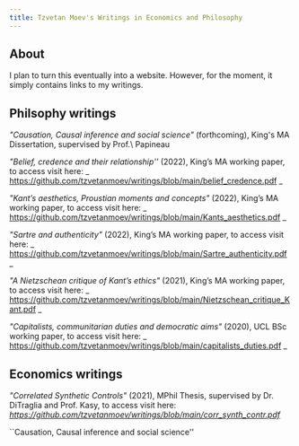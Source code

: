 ```yaml
---
title: Tzvetan Moev's Writings in Economics and Philosophy
---
```




## About

I plan to turn this eventually into a website. However, for the moment, it simply contains links to my writings.

## Philsophy writings 

_"Causation, Causal inference and social science"_ (forthcoming), King's MA Dissertation, supervised by Prof.\ Papineau

_"Belief, credence and their relationship''_ (2022), King’s MA working paper, to access visit here: _ https://github.com/tzvetanmoev/writings/blob/main/belief_credence.pdf _

_"Kant’s aesthetics, Proustian moments and concepts"_ (2022), King’s MA working paper, to access visit here: _ https://github.com/tzvetanmoev/writings/blob/main/Kants_aesthetics.pdf _

_"Sartre and authenticity"_ (2022), King’s MA working paper, to access visit here: _ https://github.com/tzvetanmoev/writings/blob/main/Sartre_authenticity.pdf _

_"A Nietzschean critique of Kant’s ethics"_ (2021), King’s MA working paper, to access visit here: _ https://github.com/tzvetanmoev/writings/blob/main/Nietzschean_critique_Kant.pdf _

_"Capitalists, communitarian duties and democratic aims"_ (2020), UCL BSc working paper, to access visit here: _ https://github.com/tzvetanmoev/writings/blob/main/capitalists_duties.pdf _



## Economics writings

_"Correlated Synthetic Controls"_ (2021), MPhil Thesis, supervised by Dr. DiTraglia and Prof. Kasy, to access visit here: _https://github.com/tzvetanmoev/writings/blob/main/corr_synth_contr.pdf_

``Causation, Causal inference and social science''




